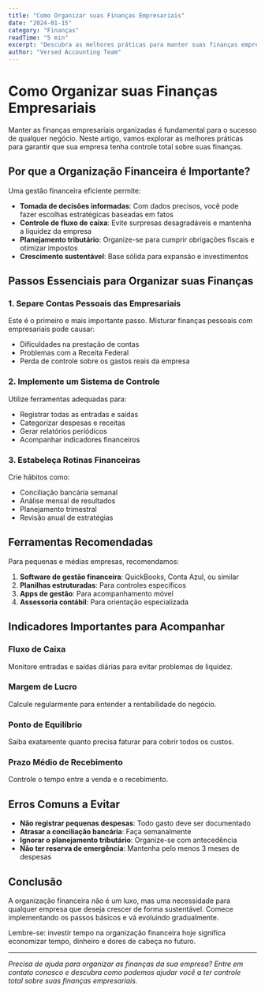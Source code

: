 ```yaml
---
title: "Como Organizar suas Finanças Empresariais"
date: "2024-01-15"
category: "Finanças"
readTime: "5 min"
excerpt: "Descubra as melhores práticas para manter suas finanças empresariais organizadas e otimizar seus resultados."
author: "Versed Accounting Team"
---
```


# Como Organizar suas Finanças Empresariais

Manter as finanças empresariais organizadas é fundamental para o sucesso de qualquer negócio. Neste artigo, vamos explorar as melhores práticas para garantir que sua empresa tenha controle total sobre suas finanças.

## Por que a Organização Financeira é Importante?

Uma gestão financeira eficiente permite:

- **Tomada de decisões informadas**: Com dados precisos, você pode fazer escolhas estratégicas baseadas em fatos
- **Controle de fluxo de caixa**: Evite surpresas desagradáveis e mantenha a liquidez da empresa
- **Planejamento tributário**: Organize-se para cumprir obrigações fiscais e otimizar impostos
- **Crescimento sustentável**: Base sólida para expansão e investimentos

## Passos Essenciais para Organizar suas Finanças

### 1. Separe Contas Pessoais das Empresariais

Este é o primeiro e mais importante passo. Misturar finanças pessoais com empresariais pode causar:
- Dificuldades na prestação de contas
- Problemas com a Receita Federal
- Perda de controle sobre os gastos reais da empresa

### 2. Implemente um Sistema de Controle

Utilize ferramentas adequadas para:
- Registrar todas as entradas e saídas
- Categorizar despesas e receitas
- Gerar relatórios periódicos
- Acompanhar indicadores financeiros

### 3. Estabeleça Rotinas Financeiras

Crie hábitos como:
- Conciliação bancária semanal
- Análise mensal de resultados
- Planejamento trimestral
- Revisão anual de estratégias

## Ferramentas Recomendadas

Para pequenas e médias empresas, recomendamos:

1. **Software de gestão financeira**: QuickBooks, Conta Azul, ou similar
2. **Planilhas estruturadas**: Para controles específicos
3. **Apps de gestão**: Para acompanhamento móvel
4. **Assessoria contábil**: Para orientação especializada

## Indicadores Importantes para Acompanhar

### Fluxo de Caixa
Monitore entradas e saídas diárias para evitar problemas de liquidez.

### Margem de Lucro
Calcule regularmente para entender a rentabilidade do negócio.

### Ponto de Equilíbrio
Saiba exatamente quanto precisa faturar para cobrir todos os custos.

### Prazo Médio de Recebimento
Controle o tempo entre a venda e o recebimento.

## Erros Comuns a Evitar

- **Não registrar pequenas despesas**: Todo gasto deve ser documentado
- **Atrasar a conciliação bancária**: Faça semanalmente
- **Ignorar o planejamento tributário**: Organize-se com antecedência
- **Não ter reserva de emergência**: Mantenha pelo menos 3 meses de despesas

## Conclusão

A organização financeira não é um luxo, mas uma necessidade para qualquer empresa que deseja crescer de forma sustentável. Comece implementando os passos básicos e vá evoluindo gradualmente.

Lembre-se: investir tempo na organização financeira hoje significa economizar tempo, dinheiro e dores de cabeça no futuro.

---

*Precisa de ajuda para organizar as finanças da sua empresa? Entre em contato conosco e descubra como podemos ajudar você a ter controle total sobre suas finanças empresariais.*